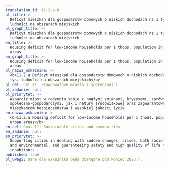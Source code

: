 ```yaml
---
translation_id: 11-2-a-0
pl_title: >-
  Deficyt mieszkań dla gospodarstw domowych o niskich dochodach na 1 tys.
  ludności na obszarach miejskich
pl_graph_title: >-
  Deficyt mieszkań dla gospodarstw domowych o niskich dochodach na 1 tys.
  ludności na obszarach miejskich
en_title: >-
  Housing deficit for low-income households per 1 thous. population in urban
  areas
en_graph_title: >-
  Housing deficit for low-income households per 1 thous. population in urban
  areas
pl_nazwa_wskaznika: >-
  <b>11.2.a Deficyt mieszkań dla gospodarstw domowych o niskich dochodach na 1
  tys. ludności na obszarach miejskich</b>
pl_cel: Cel 11. Zrównoważone miasta i społeczności
pl_zadanie: null
pl_priorytet: >-
  Wsparcie miast w radzeniu sobie z nagłymi zmianami, kryzysami, zarówno
  społeczno-gospodarczymi, jak i natury środowiskowej oraz zagwarantowanie
  mieszkańcom bezpieczeństwa i wysokiej jakości życia
en_nazwa_wskaznika: >-
  <b>11.2.a Housing deficit for low-income households per 1 thous. population in
  urban areas</b>
en_cel: Goal 11. Sustainable cities and communities
en_zadanie: null
en_priorytet: >-
  Supporting cities in dealing with sudden changes, crises, both socio-economic
  and environmental, and guaranteeing safety and high quality of life for
  inhabitants
published: true
pl_uwagi: Dane dla wskaźnika będą dostępne pod koniec 2023 r.
---
```

